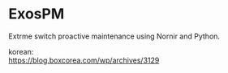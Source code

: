 # ExosPM

Extrme switch proactive maintenance using Nornir and Python.

korean:  
https://blog.boxcorea.com/wp/archives/3129
